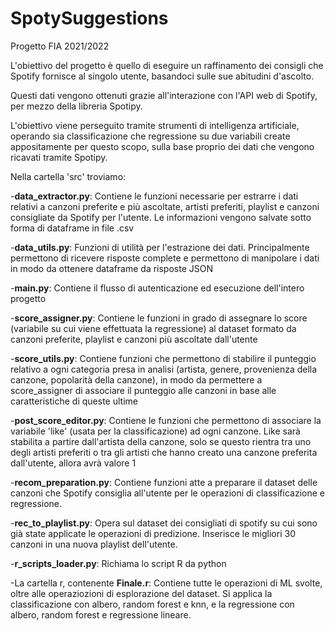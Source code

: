 # SpotySuggestions
Progetto FIA 2021/2022

L'obiettivo del progetto è quello di eseguire un raffinamento dei consigli che Spotify fornisce al singolo utente, basandoci sulle sue abitudini d'ascolto.

Questi dati vengono ottenuti grazie all'interazione con l'API web di Spotify, per mezzo della libreria Spotipy.

L'obiettivo viene perseguito tramite strumenti di intelligenza artificiale, operando sia classificazione che regressione su due variabili create appositamente per questo scopo, sulla base proprio dei dati che vengono ricavati tramite Spotipy.

Nella cartella 'src' troviamo:

  -<b>data_extractor.py</b>: Contiene le funzioni necessarie per estrarre i dati relativi a canzoni preferite e più ascoltate, artisti preferiti, playlist e canzoni  consigliate da Spotify per l'utente. Le informazioni vengono salvate sotto forma di dataframe in file .csv
  
  -<b>data_utils.py</b>: Funzioni di utilità per l'estrazione dei dati. Principalmente permettono di ricevere risposte complete e permettono di manipolare i dati in modo da ottenere dataframe da risposte JSON
  
  -<b>main.py</b>: Contiene il flusso di autenticazione ed esecuzione dell'intero progetto
  
  -<b>score_assigner.py</b>: Contiene le funzioni in grado di assegnare lo score (variabile su cui viene effettuata la regressione) al dataset formato da canzoni preferite, playlist e canzoni più ascoltate dall'utente
  
  -<b>score_utils.py</b>: Contiene funzioni che permettono di stabilire il punteggio relativo a ogni categoria presa in analisi (artista, genere, provenienza della canzone, popolarità della canzone), in modo da permettere a score_assigner di associare il punteggio alle canzoni in base alle caratteristiche di queste ultime
  
  -<b>post_score_editor.py</b>: Contiene le funzioni che permettono di associare la variabile 'like' (usata per la classificazione) ad ogni canzone. Like sarà stabilita a partire dall'artista della canzone, solo se questo rientra tra uno degli artisti preferiti o tra gli artisti che hanno creato una canzone preferita dall'utente, allora avrà valore 1
  
  -<b>recom_preparation.py</b>: Contiene funzioni atte a preparare il dataset delle canzoni che Spotify consiglia all'utente per le operazioni di classificazione e regressione.
  
  -<b>rec_to_playlist.py</b>: Opera sul dataset dei consigliati di spotify su cui sono già state applicate le operazioni di predizione. Inserisce le migliori 30 canzoni in una nuova playlist dell'utente.
  
  -<b>r_scripts_loader.py</b>: Richiama lo script R da python
  
  -La cartella r, contenente <b>Finale.r</b>: Contiene tutte le operazioni di ML svolte, oltre alle operaziozioni di esplorazione del dataset. Si applica la classificazione con albero, random forest e knn, e la regressione con albero, random forest e regressione lineare.

